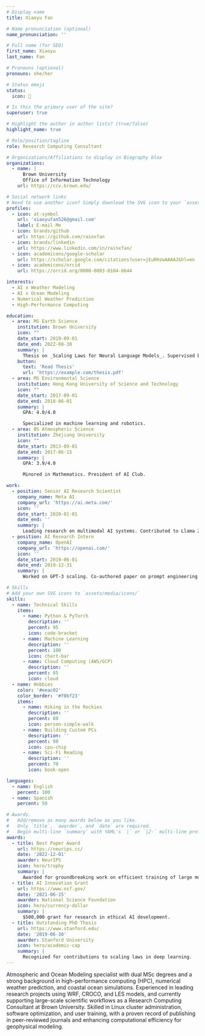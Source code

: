 ```yaml
---
# Display name
title: Xiaoyu Fan

# Name pronunciation (optional)
name_pronunciation: ''

# Full name (for SEO)
first_name: Xiaoyu
last_name: Fan

# Pronouns (optional)
pronouns: she/her

# Status emoji
status:
  icon: 🚀

# Is this the primary user of the site?
superuser: true

# Highlight the author in author lists? (true/false)
highlight_name: true

# Role/position/tagline
role: Research Computing Consultant

# Organizations/Affiliations to display in Biography blox
organizations:
  - name: |
      Brown University  
      Office of Information Technology
    url: https://ccv.brown.edu/

# Social network links
# Need to use another icon? Simply download the SVG icon to your `assets/media/icons/` folder.
profiles:
  - icon: at-symbol
    url: 'xiaoyufan526@gmail.com'
    label: E-mail Me
  - icon: brands/github
    url: https://github.com/rainxfan
  - icon: brands/linkedin
    url: https://www.linkedin.com/in/rainxfan/
  - icon: academicons/google-scholar
    url: https://scholar.google.com/citations?user=jEuRHzwAAAAJ&hl=en
  - icon: academicons/orcid
    url: https://orcid.org/0000-0003-0104-6644

interests:
  - AI x Weather Modeling
  - AI x Ocean Modeling
  - Numerical Weather Prediction
  - High-Performance Computing

education:
  - area: MS Earth Science
    institution: Brown University
    icon: ""
    date_start: 2019-09-01
    date_end: 2022-08-30
    summary: |
      Thesis on _Scaling Laws for Neural Language Models_. Supervised by Prof. Andrew Ng. Published 5 papers in NeurIPS and ICML, with 2 best paper awards.
    button:
      text: 'Read Thesis'
      url: 'https://example.com/thesis.pdf'
  - area: MS Environmental Science
    institution: Hong Kong University of Science and Technology
    icon: ""
    date_start: 2017-09-01
    date_end: 2018-06-01
    summary: |
      GPA: 4.0/4.0

      Specialized in machine learning and robotics.
  - area: BS Atmospheric Science
    institution: Zhejiang University
    icon: ""
    date_start: 2013-09-01
    date_end: 2017-06-15
    summary: |
      GPA: 3.9/4.0

      Minored in Mathematics. President of AI Club.

work:
  - position: Senior AI Research Scientist
    company_name: Meta AI
    company_url: 'https://ai.meta.com/'
    icon: ''
    date_start: 2020-01-01
    date_end: ''
    summary: |
      Leading research on multimodal AI systems. Contributed to Llama 2 and other open-source models. 50+ citations in 3 years.
  - position: AI Research Intern
    company_name: OpenAI
    company_url: 'https://openai.com/'
    icon: ''
    date_start: 2019-06-01
    date_end: 2019-12-31
    summary: |
      Worked on GPT-3 scaling. Co-authored paper on prompt engineering.

# Skills
# Add your own SVG icons to `assets/media/icons/`
skills:
  - name: Technical Skills
    items:
      - name: Python & PyTorch
        description: ''
        percent: 95
        icon: code-bracket
      - name: Machine Learning
        description: ''
        percent: 100
        icon: chart-bar
      - name: Cloud Computing (AWS/GCP)
        description: ''
        percent: 85
        icon: cloud
  - name: Hobbies
    color: '#eeac02'
    color_border: '#f0bf23'
    items:
      - name: Hiking in the Rockies
        description: ''
        percent: 80
        icon: person-simple-walk
      - name: Building Custom PCs
        description: ''
        percent: 90
        icon: cpu-chip
      - name: Sci-Fi Reading
        description: ''
        percent: 70
        icon: book-open

languages:
  - name: English
    percent: 100
  - name: Spanish
    percent: 50

# Awards.
#   Add/remove as many awards below as you like.
#   Only `title`, `awarder`, and `date` are required.
#   Begin multi-line `summary` with YAML's `|` or `|2-` multi-line prefix and indent 2 spaces below.
awards:
  - title: Best Paper Award
    url: https://neurips.cc/
    date: '2022-12-01'
    awarder: NeurIPS
    icon: hero/trophy
    summary: |
      Awarded for groundbreaking work on efficient training of large models.
  - title: AI Innovation Grant
    url: https://www.nsf.gov/
    date: '2021-06-15'
    awarder: National Science Foundation
    icon: hero/currency-dollar
    summary: |
      $500,000 grant for research in ethical AI development.
  - title: Outstanding PhD Thesis
    url: https://www.stanford.edu/
    date: '2019-06-30'
    awarder: Stanford University
    icon: hero/academic-cap
    summary: |
      Recognized for contributions to scaling laws in deep learning.
---
```


Atmospheric and Ocean Modeling specialist with dual MSc degrees and a strong background in high-performance computing (HPC), numerical weather prediction, and coastal ocean simulations. Experienced in leading research projects using WRF, CROCO, and LES models, and currently supporting large-scale scientific workflows as a Research Computing Consultant at Brown University. Skilled in Linux cluster administration, software optimization, and user training, with a proven record of publishing in peer-reviewed journals and enhancing computational efficiency for geophysical modeling.
